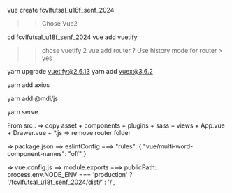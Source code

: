 
vue create fcvlfutsal_u18f_senf_2024
>> Chose Vue2

cd fcvlfutsal_u18f_senf_2024
vue add vuetify
>> chose vuetify 2
vue add router
>> ? Use history mode for router > yes

yarn upgrade vuetify@2.6.13
yarn add vuex@3.6.2

yarn add axios

yarn add @mdi/js

yarn serve

From src :
=> copy asset + components + plugins + sass + views + App.vue + Drawer.vue + *.js
=> remove router folder

=> package.json
==> eslintConfig
===>
"rules": {
"vue/multi-word-component-names": "off"
}

=> vue.config.js
==> module.exports
===>
publicPath: process.env.NODE_ENV === 'production'
? '/fcvlfutsal_u18f_senf_2024/dist/'
: '/',